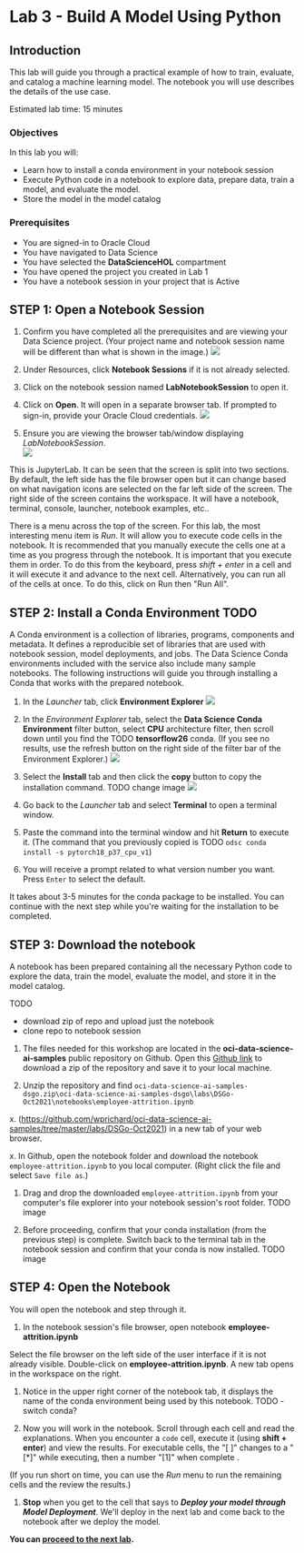 # Lab 3 - Build A Model Using Python

## Introduction

This lab will guide you through a practical example of how to train, evaluate, and catalog a machine learning model. The notebook you will use describes the details of the use case.

Estimated lab time: 15 minutes

### Objectives
In this lab you will:
* Learn how to install a conda environment in your notebook session
* Execute Python code in a notebook to explore data, prepare data, train a model, and evaluate the model.
* Store the model in the model catalog

### Prerequisites
* You are signed-in to Oracle Cloud
* You have navigated to Data Science
* You have selected the **DataScienceHOL** compartment
* You have opened the project you created in Lab 1
* You have a notebook session in your project that is Active

## **STEP 1:** Open a Notebook Session

1. Confirm you have completed all the prerequisites and are viewing your Data Science project. (Your project name and notebook session name will be different than what is shown in the image.)
    ![](images/ds-project-holuser.png)

1. Under Resources, click **Notebook Sessions** if it is not already selected.

1. Click on the notebook session named **LabNotebookSession** to open it.

1. Click on **Open**. It will open in a separate browser tab. If prompted to sign-in, provide your Oracle Cloud credentials.
  ![](images/ns-open.png)

1. Ensure you are viewing the browser tab/window displaying *LabNotebookSession*.  
  ![](images/notebook-session.png)

  This is JupyterLab. It can be seen that the screen is split into two sections. By default, the left side has the file browser open but it can change based on what navigation icons are selected on the far left side of the screen. The right side of the screen contains the workspace. It will have a notebook, terminal, console, launcher, notebook examples, etc..

  There is a menu across the top of the screen. For this lab, the most interesting menu item is *Run*. It will allow you to execute code cells in the notebook. It is recommended that you manually execute the cells one at a time as you progress through the notebook. It is important that you execute them in order. To do this from the keyboard, press *shift + enter* in a cell and it will execute it and advance to the next cell. Alternatively, you can run all of the cells at once. To do this, click on Run then "Run All".

## **STEP 2:** Install a Conda Environment   TODO

A Conda environment is a collection of libraries, programs, components and metadata. It defines a reproducible set of libraries that are used with notebook session, model deployments, and jobs. The Data Science Conda environments included with the service also include many sample notebooks. The following instructions will guide you through installing a Conda that works with the prepared notebook.

  1. In the *Launcher* tab, click **Environment Explorer**
    ![](images/notebook_launcher.png)

  1. In the *Environment Explorer* tab, select the **Data Science Conda Environment** filter button, select **CPU** architecture filter, then scroll down until you find the TODO **tensorflow26** conda. (If you see no results, use the refresh button on the right side of the filter bar of the Environment Explorer.)
    ![](images/notebook_ee_condaTF.png)

  1. Select the **Install** tab and then click the **copy** button to copy the installation command.
    TODO change image
    ![](images/notebook_ee_condaPT.png)

  1. Go back to the *Launcher* tab and select **Terminal** to open a terminal window.

  1. Paste the command into the terminal window and hit **Return** to execute it. (The command that you previously copied is  TODO `odsc conda install -s pytorch18_p37_cpu_v1`)

  1. You will receive a prompt related to what version number you want. Press `Enter` to select the default.

  It takes about 3-5 minutes for the conda package to be installed. You can continue with the next step while you're waiting for the installation to be completed.

## **STEP 3:** Download the notebook
A notebook has been prepared containing all the necessary Python code to explore the data, train the model, evaluate the model, and store it in the model catalog.

TODO
  - download zip of repo and upload just the notebook
  - clone repo to notebook session

  1. The files needed for this workshop are located in the **oci-data-science-ai-samples** public repository on Github. Open this [Github link](https://github.com/oracle/oci-data-science-ai-samples/archive/refs/heads/master.zip) to download a zip of the repository and save it to your local machine.

  1. Unzip the repository and find `oci-data-science-ai-samples-dsgo.zip\oci-data-science-ai-samples-dsgo\labs\DSGo-Oct2021\notebooks\employee-attrition.ipynb`

  x. (https://github.com/wprichard/oci-data-science-ai-samples/tree/master/labs/DSGo-Oct2021) in a new tab of your web browser.

  x. In Github, open the notebook folder and download the notebook `employee-attrition.ipynb` to you local computer. (Right click the file and select `Save file as`.)

  1. Drag and drop the downloaded `employee-attrition.ipynb` from your computer's file explorer into your notebook session's root folder.
    TODO image

  1. Before proceeding, confirm that your conda installation (from the previous step) is complete. Switch back to the terminal tab in the notebook session and confirm that your conda is now installed.
    TODO image

## **STEP 4:** Open the Notebook
You will open the notebook and step through it.

  1. In the notebook session's file browser, open notebook **employee-attrition.ipynb**

  Select the file browser on the left side of the user interface if it is not already visible. Double-click on **employee-attrition.ipynb**. A new tab opens in the workspace on the right.

  1. Notice in the upper right corner of the notebook tab, it displays the name of the conda environment being used by this notebook. TODO - switch conda?

  1. Now you will work in the notebook. Scroll through each cell and read the explanations. When you encounter a `code` cell, execute it (using **shift + enter**) and view the results. For executable cells, the "\[ ]" changes to a "[\*]" while executing, then a number "[1]" when complete .

  (If you run short on time, you can use the *Run* menu to run the remaining cells and the review the results.)

  1. **Stop** when you get to the cell that says to ***Deploy your model through Model Deployment***. We'll deploy in the next lab and come back to the notebook after we deploy the model.


**You can [proceed to the next lab](#next).**
